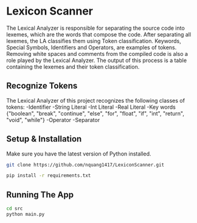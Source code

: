 # Lexicon Scanner

The Lexical Analyzer is responsible for separating the source code into lexemes, which are the words that compose the code. After separating all lexemes, the LA classifies them using Token classification. Keywords, Special Symbols, Identifiers and Operators, are examples of tokens. Removing white spaces and comments from the compiled code is also a role played by the Lexical Analyzer. The output of this process is a table containing the lexemes and their token classification.

## Recognize Tokens
The Lexical Analyzer of this project recognizes the following classes of tokens:
-Identifier 
-String Literal 
-Int Literal 
-Real Literal 
-Key words {"boolean", "break", "continue", "else", "for", "float", "if", "int", "return", "void", "while"} -Operator 
-Separator 

## Setup & Installation

Make sure you have the latest version of Python installed.

```bash
git clone https://github.com/nquang1417/LexiconScanner.git
```

```bash
pip install -r requirements.txt
```

## Running The App

```bash
cd src
python main.py
```

